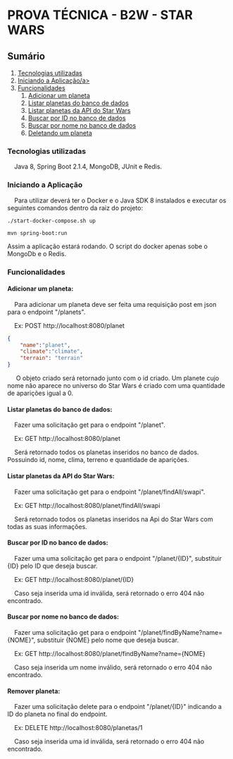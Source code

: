 # PROVA TÉCNICA - B2W - STAR WARS

## Sumário

 <ol>
  <li><a href="#Tecnologias">Tecnologias utilizadas</a></li>
  <li><a href="#Start">Iniciando a Aplicação/a></li>
  <li><a href="#Features">Funcionalidades</a>
    <ol>
      <li><a href="#Add">Adicionar um planeta</a></li>
      <li><a href="#FindAll">Listar planetas do banco de dados</a></li>
      <li><a href="#FindAllSwapi">Listar planetas da API do Star Wars</a></li>
      <li><a href="#FindById">Buscar por ID no banco de dados</a></li>
      <li><a href="#FindByName">Buscar por nome no banco de dados</a></li>
      <li><a href="#deleta">Deletando um planeta</a></li>
    </ol>
  </li>
</ol> 

<dl>
  

### <a name="Tecnologias">Tecnologias utilizadas</a> 
&nbsp;&nbsp;&nbsp;&nbsp;Java 8, Spring Boot 2.1.4, MongoDB, JUnit e Redis.

### <a name="Start">Iniciando a Aplicação</a>  
&nbsp;&nbsp;&nbsp;&nbsp;Para utilizar deverá ter o Docker e o Java SDK 8 instalados e executar os seguintes comandos dentro da raiz do projeto:
```
./start-docker-compose.sh up 
```
```
mvn spring-boot:run
```

Assim a aplicação estará rodando. O script do docker apenas sobe o MongoDb e o Redis.


### <a name="Features">Funcionalidades</a>

#### <a name="Add"> Adicionar um planeta:</a>  

&nbsp;&nbsp;&nbsp;&nbsp;Para adicionar um planeta deve ser feita uma requisição post em json para o endpoint "/planets".

&nbsp;&nbsp;&nbsp;&nbsp;Ex:
POST http://localhost:8080/planet
```JSON
{
	"name":"planet",
	"climate":"climate",
	"terrain": "terrain"
}
```
&nbsp;&nbsp;&nbsp;&nbsp; O objeto criado será retornado junto com o id criado. Um planete cujo nome não aparece no universo do Star Wars é criado com uma quantidade de aparições igual a 0.



#### <a name="FindAll">Listar planetas do banco de dados:</a>

&nbsp;&nbsp;&nbsp;&nbsp;Fazer uma solicitação get para o endpoint "/planet".

&nbsp;&nbsp;&nbsp;&nbsp;Ex:
GET http://localhost:8080/planet

&nbsp;&nbsp;&nbsp;&nbsp;Será retornado todos os planetas inseridos no banco de dados. Possuindo id, nome, clima, terreno e quantidade de aparições. 

#### <a name="FindAllSwapi">Listar planetas da API do Star Wars:</a>

&nbsp;&nbsp;&nbsp;&nbsp;Fazer uma solicitação get para o endpoint "/planet/findAll/swapi".

&nbsp;&nbsp;&nbsp;&nbsp;Ex:
GET http://localhost:8080/planet/findAll/swapi

&nbsp;&nbsp;&nbsp;&nbsp;Será retornado todos os planetas inseridos na Api do Star Wars com todas as suas informações. 


#### <a name="FindById">Buscar por ID no banco de dados:</a>

&nbsp;&nbsp;&nbsp;&nbsp;Fazer uma  uma solicitação get para o endpoint "/planet/{ID}", substituir {ID} pelo ID que deseja buscar. 

&nbsp;&nbsp;&nbsp;&nbsp;Ex:
GET http://localhost:8080/planet/{ID}

&nbsp;&nbsp;&nbsp;&nbsp;Caso seja inserida uma id inválida, será retornado o erro 404 não encontrado. 

#### <a name="FindByName">Buscar por nome no banco de dados:</a>

&nbsp;&nbsp;&nbsp;&nbsp;Fazer uma solicitação get para o endpoint "/planet/findByName?name={NOME}", substituir {NOME} pelo nome que deseja buscar.

&nbsp;&nbsp;&nbsp;&nbsp;Ex:
GET http://localhost:8080/planet/findByName?name={NOME}

&nbsp;&nbsp;&nbsp;&nbsp;Caso seja inserida um nome inválido, será retornado o erro 404 não encontrado.

#### <a name="deleta">Remover planeta:</a>

&nbsp;&nbsp;&nbsp;&nbsp;Fazer uma solicitação delete para o endpoint "/planet/{ID}" indicando a ID do planeta no final do endpoint.

&nbsp;&nbsp;&nbsp;&nbsp;Ex: 
DELETE http://localhost:8080/planetas/1

&nbsp;&nbsp;&nbsp;&nbsp;Caso seja inserida uma id inválida, será retornado o erro 404 não encontrado.
